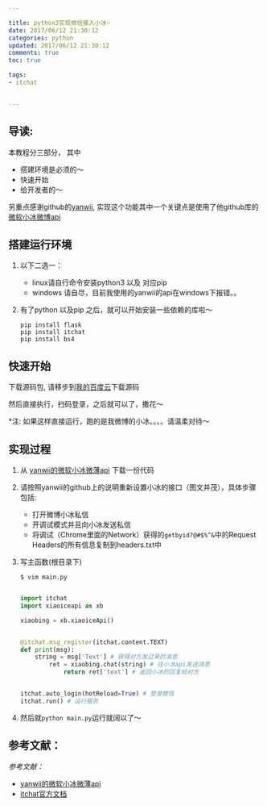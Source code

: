 ```yaml
---

title: python3实现微信接入小冰~
date: 2017/06/12 21:30:12
categories: python
updated: 2017/06/12 21:30:12
comments: true
toc: true

tags:
- itchat


---
```


## 导读:

本教程分三部分， 其中
- 搭建环境是必须的～
- 快速开始
- 给开发者的～

另重点感谢github的[yanwii](https://github.com/yanwii/), 实现这个功能其中一个关键点是使用了他github库的[微软小冰微博api](https://github.com/yanwii/msxiaoiceapi)



## 搭建运行环境
1. 以下二选一：
    - linux请自行命令安装python3 以及 对应pip
    - windows 请自尽，目前我使用的yanwii的api在windows下报错。。

1. 有了python 以及pip 之后，就可以开始安装一些依赖的库啦～
    ```
    pip install flask
    pip install itchat
    pip install bs4
    ```



## 快速开始
下载源码包, 请移步到[我的百度云](http://pan.baidu.com/s/1qYa2iM4)下载源码

然后直接执行，扫码登录，之后就可以了，撒花～

*注: 如果这样直接运行，跑的是我微博的小冰。。。。请温柔对待～

## 实现过程

1. 从 [yanwii的微软小冰微薄api](https://github.com/yanwii/msxiaoiceapi) 下载一份代码
2. 请按照yanwii的github上的说明重新设置小冰的接口（图文并茂），具体步骤包括:
    - 打开微博小冰私信
    - 开调试模式并且向小冰发送私信
    - 将调试（Chrome里面的Network）获得的`getbyid?@#$%^&`中的Request Headers的所有信息复制到headers.txt中
1. 写主函数(根目录下)

    `$ vim main.py`

    ```python

    import itchat
    import xiaoiceapi as xb

    xiaobing = xb.xiaoiceApi()


    @itchat.msg_register(itchat.content.TEXT)
    def print(msg):
        string = msg['Text'] # 获得对方发过来的消息
            ret = xiaobing.chat(string) # 往小冰api发送消息
                return ret['text'] # 返回小冰的回复给对方


    itchat.auto_login(hotReload=True) # 登录微信
    itchat.run() # 运行服务
    ```


2. 然后就`python main.py`运行就阔以了～


## 参考文献：
*参考文献：*
- [yanwii的微软小冰微薄api](https://github.com/yanwii/msxiaoiceapi)
- [itchat官方文档](http://itchat.readthedocs.io/zh/latest/)





